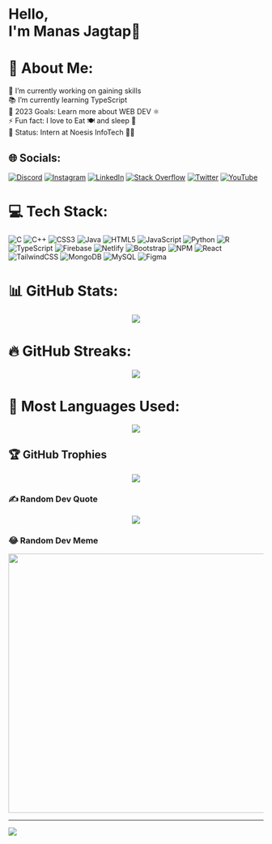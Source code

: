 # Hello,<br> I'm Manas Jagtap👋 
# 💫 About Me:
🔭 I’m currently working on gaining skills<br>📚 I’m currently learning TypeScript<br>🥅 2023 Goals: Learn more about WEB DEV ⚛️<br>⚡ Fun fact: I love to Eat 🍽️ and sleep 🧳<br>💼 Status: Intern at Noesis InfoTech 🧑‍💻


## 🌐 Socials:
[![Discord](https://img.shields.io/badge/Discord-%237289DA.svg?logo=discord&logoColor=white)](htttps://discord.gg/Manas#9257) [![Instagram](https://img.shields.io/badge/Instagram-%23E4405F.svg?logo=Instagram&logoColor=white)](https://www.instagram.com/manas_jagtap20/) [![LinkedIn](https://img.shields.io/badge/LinkedIn-%230077B5.svg?logo=linkedin&logoColor=white)](https://www.linkedin.com/in/manas-jagtap-1ba90a241/) [![Stack Overflow](https://img.shields.io/badge/-Stackoverflow-FE7A16?logo=stack-overflow&logoColor=white)](https://stackoverflow.com/users/17600343/manas) [![Twitter](https://img.shields.io/badge/Twitter-%231DA1F2.svg?logo=Twitter&logoColor=white)](https://twitter.com/manas_jagtap20) [![YouTube](https://img.shields.io/badge/YouTube-%23FF0000.svg?logo=YouTube&logoColor=white)](https://www.youtube.com/channel/UC0CWsGUT2nfHe7KSOhgG9Gg/featured) 

# 💻 Tech Stack:
![C](https://img.shields.io/badge/c-%2300599C.svg?style=for-the-badge&logo=c&logoColor=white) ![C++](https://img.shields.io/badge/c++-%2300599C.svg?style=for-the-badge&logo=c%2B%2B&logoColor=white) ![CSS3](https://img.shields.io/badge/css3-%231572B6.svg?style=for-the-badge&logo=css3&logoColor=white) ![Java](https://img.shields.io/badge/java-%23ED8B00.svg?style=for-the-badge&logo=java&logoColor=white) ![HTML5](https://img.shields.io/badge/html5-%23E34F26.svg?style=for-the-badge&logo=html5&logoColor=white) ![JavaScript](https://img.shields.io/badge/javascript-%23323330.svg?style=for-the-badge&logo=javascript&logoColor=%23F7DF1E) ![Python](https://img.shields.io/badge/python-3670A0?style=for-the-badge&logo=python&logoColor=ffdd54) ![R](https://img.shields.io/badge/r-%23276DC3.svg?style=for-the-badge&logo=r&logoColor=white) ![TypeScript](https://img.shields.io/badge/typescript-%23007ACC.svg?style=for-the-badge&logo=typescript&logoColor=white) ![Firebase](https://img.shields.io/badge/firebase-%23039BE5.svg?style=for-the-badge&logo=firebase) ![Netlify](https://img.shields.io/badge/netlify-%23000000.svg?style=for-the-badge&logo=netlify&logoColor=#00C7B7) ![Bootstrap](https://img.shields.io/badge/bootstrap-%23563D7C.svg?style=for-the-badge&logo=bootstrap&logoColor=white) ![NPM](https://img.shields.io/badge/NPM-%23000000.svg?style=for-the-badge&logo=npm&logoColor=white) ![React](https://img.shields.io/badge/react-%2320232a.svg?style=for-the-badge&logo=react&logoColor=%2361DAFB) ![TailwindCSS](https://img.shields.io/badge/tailwindcss-%2338B2AC.svg?style=for-the-badge&logo=tailwind-css&logoColor=white) ![MongoDB](https://img.shields.io/badge/MongoDB-%234ea94b.svg?style=for-the-badge&logo=mongodb&logoColor=white) ![MySQL](https://img.shields.io/badge/mysql-%2300f.svg?style=for-the-badge&logo=mysql&logoColor=white) 	![Figma](https://img.shields.io/badge/figma-%23F24E1E.svg?style=for-the-badge&logo=figma&logoColor=white)
# 📊 GitHub Stats:
<div align="center">
  <img src='https://github-readme-stats.vercel.app/api?username=manastechnical&theme=merko&hide_border=false&include_all_commits=false&count_private=false'/>
</div>

# 🔥 GitHub Streaks:
<div align="center">
  <img src='https://github-readme-streak-stats.herokuapp.com/?user=manastechnical&theme=merko&hide_border=false'/><br/>
</div>

# 📇 Most Languages Used:
<div align="center">
  <img src='https://github-readme-stats.vercel.app/api/top-langs/?username=manastechnical&theme=merko&hide_border=false&include_all_commits=false&count_private=false&layout=compact'/>
</div>

## 🏆 GitHub Trophies
<div align="center">
  <img src='https://github-profile-trophy.vercel.app/?username=manastechnical&theme=gruvbox&no-frame=false&no-bg=false&margin-w=4'/>
</div>

### ✍️ Random Dev Quote
<div align='center'>
  <img src='https://quotes-github-readme.vercel.app/api?type=vetical&theme=gruvbox'/>
</div>

### 😂 Random Dev Meme
<img src="https://random-memer.herokuapp.com/" width="512px"/>

---
[![](https://visitcount.itsvg.in/api?id=manastechnical&label=Profile%20Views&color=3&icon=8&pretty=true)](https://visitcount.itsvg.in)

<!-- Proudly created with GPRM ( https://gprm.itsvg.in ) -->
